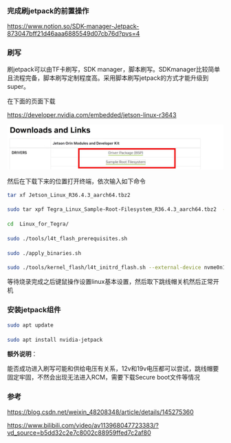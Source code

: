 ### 完成刷jetpack的前置操作

https://www.notion.so/SDK-manager-Jetpack-873047bff21d46aaa6885549d07cb76d?pvs=4

### 刷写

刷jetpack可以由TF卡刷写，SDK manager，脚本刷写。SDKmanager比较简单且流程完备，脚本刷写定制程度高。采用脚本刷写jetpack的方式才能升级到super。

在下面的页面下载

https://developer.nvidia.com/embedded/jetson-linux-r3643

![image-20250913195329005](../images/image-20250913195329005.png)

然后在下载下来的位置打开终端，依次输入如下命令

```bash
tar xf Jetson_Linux_R36.4.3_aarch64.tbz2

sudo tar xpf Tegra_Linux_Sample-Root-Filesystem_R36.4.3_aarch64.tbz2  -C  Linux_for_Tegra/rootfs/

cd  Linux_for_Tegra/

sudo ./tools/l4t_flash_prerequisites.sh

sudo ./apply_binaries.sh

sudo ./tools/kernel_flash/l4t_initrd_flash.sh --external-device nvme0n1p1 -c tools/kernel_flash/flash_l4t_t234_nvme.xml -p "-c bootloader/generic/cfg/flash_t234_qspi.xml"  --showlogs --network usb0 p3768-0000-p3767-0000-super internal
```

等待烧录完成之后键鼠操作设置linux基本设置，然后取下跳线帽关机然后正常开机

### 安装jetpack组件

```bash
sudo apt update

sudo apt install nvidia-jetpack
```

**额外说明**：

能否成功进入刷写可能和供给电压有关系，12v和19v电压都可以尝试，跳线帽要固定牢固，不然会出现无法进入RCM，需要下载Secure boot文件等情况



### 参考

https://blog.csdn.net/weixin_48208348/article/details/145275360

https://www.bilibili.com/video/av113968047723383/?vd_source=b5dd32c2e7c8002c88959ffed7c2af80